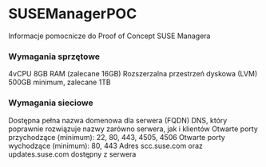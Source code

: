 # SUSEManagerPOC
Informacje pomocnicze do Proof of Concept SUSE Managera

### Wymagania sprzętowe
4vCPU
8GB RAM (zalecane 16GB)
Rozszerzalna przestrzeń dyskowa (LVM) 500GB minimum, zalecane 1TB

### Wymagania sieciowe
Dostępna pełna nazwa domenowa dla serwera (FQDN)
DNS, który poprawnie rozwiązuje nazwy zarówno serwera, jak i klientów
Otwarte porty przychodzące (minimum): 22, 80, 443, 4505, 4506
Otwarte porty wychodzące (minimum): 80, 443
Adres scc.suse.com oraz updates.suse.com dostępny z serwera
